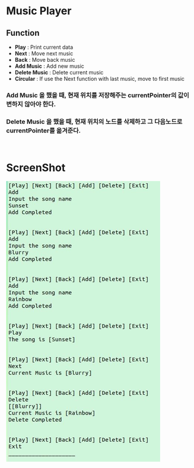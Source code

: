 # Music Player

## Function

*   **Play** : Print current data
*   **Next** : Move next music
*   **Back** : Move back music
*   **Add Music** : Add new music 
*   **Delete Music** : Delete current music
*   **Circular** : If use the Next function with last music, move to first music



### Add Music 을 했을 때, 현재 위치를 저장해주는 currentPointer의 값이 변하지 않아야 한다.
### Delete Music 을 했을 때, 현재 위치의 노드를 삭제하고 그 다음노드로 currentPointer를 옮겨준다.  

<br/>

# ScreenShot  
![Run](./image/music_player.png)
